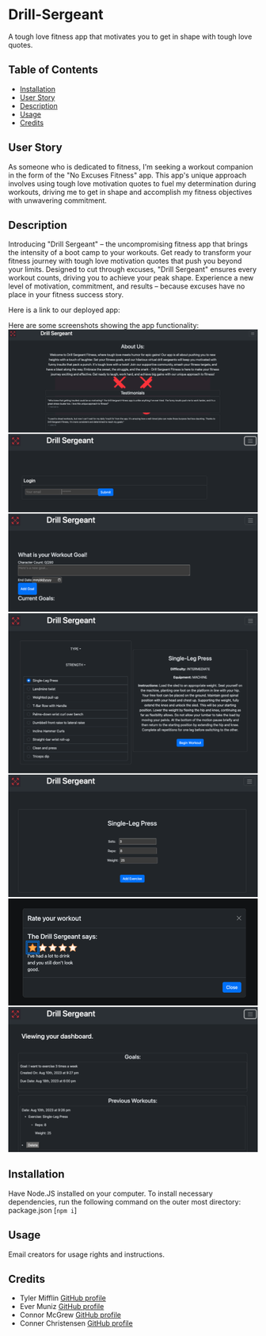 # Drill-Sergeant
A tough love fitness app that motivates you to get in shape with tough love quotes.

## Table of Contents
* [Installation](#installation)
* [User Story](#User-Story)
* [Description](#Description)
* [Usage](#Usage)
* [Credits](#Credits)

## User Story
As someone who is dedicated to fitness, I'm seeking a workout companion in the form of the "No Excuses Fitness" app. This app's unique approach involves using tough love motivation quotes to fuel my determination during workouts, driving me to get in shape and accomplish my fitness objectives with unwavering commitment.

## Description
Introducing "Drill Sergeant" – the uncompromising fitness app that brings the intensity of a boot camp to your workouts. Get ready to transform your fitness journey with tough love motivation quotes that push you beyond your limits. Designed to cut through excuses, "Drill Sergeant" ensures every workout counts, driving you to achieve your peak shape. Experience a new level of motivation, commitment, and results – because excuses have no place in your fitness success story.

Here is a link to our deployed app: 

Here are some screenshots showing the app functionality:
 ![Screenshot](./client/src/images/Drill-Sergeant-1.png)
    ![Screenshot](./client/src/images/Drill-Sergeant-2.png)
    ![Screenshot](./client/src/images/Drill-Sergeant-3.png)
    ![Screenshot](./client/src/images/Drill-Sergeant-4.png)
    ![Screenshot](./client/src/images/Drill-Sergeant-5.png)
    ![Screenshot](./client/src/images/Drill-Sergeant-6.png)
    ![Screenshot](./client/src/images/Drill-Sergeant-7.png)

## Installation
Have Node.JS installed on your computer.
To install necessary dependencies, run the following command on the outer most directory: package.json [```npm i```]

## Usage
Email creators for usage rights and instructions.

## Credits
* Tyler Mifflin [GitHub profile](https://github.com/tylermifflin)
* Ever Muniz [GitHub profile](https://github.com/Evermuniz)
* Connor McGrew [GitHub profile](https://github.com/connormcgrew)
* Conner Christensen [GitHub profile](https://github.com/Conneroc03)

